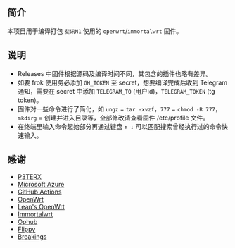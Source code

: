 ## 简介

本项目用于编译打包 `斐讯N1` 使用的 `openwrt`/`immortalwrt` 固件。

## 说明

- Releases 中固件根据源码及编译时间不同，其包含的插件也略有差异。
- 如要 frok 使用务必添加 `GH_TOKEN` 至 secret，想要编译完成后收到 Telegram 通知，需要在 secret 中添加 `TELEGRAM_TO` (用户id)，`TELEGRAM_TOKEN` (tg token)。
- 固件对一些命令进行了简化，如 `ungz` = `tar -xvzf`，`777` = `chmod -R 777`，`mkdirg` = 创建并进入目录等，全部修改请查看固件 /etc/profile 文件。
- 在终端里输入命令起始部分再通过键盘 `↑ ↓` 可以匹配搜索曾经执行过的命令快速输入。

## 感谢

- [P3TERX](https://p3terx.com)
- [Microsoft Azure](https://azure.microsoft.com)
- [GitHub Actions](https://github.com/features/actions)
- [OpenWrt](https://github.com/openwrt/openwrt)
- [Lean's OpenWrt](https://github.com/coolsnowwolf/lede)
- [Immortalwrt](https://github.com/immortalwrt/immortalwrt)
- [Ophub](https://github.com/ophub)
- [Flippy](https://github.com/unifreq)
- [Breakings](https://github.com/breakings)
